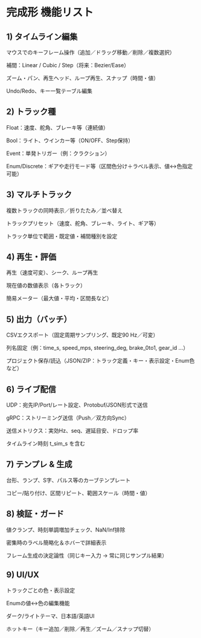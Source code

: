 # 完成形 機能リスト
## 1) タイムライン編集

マウスでのキーフレーム操作（追加／ドラッグ移動／削除／複数選択）

補間：Linear / Cubic / Step（将来：Bezier/Ease）

ズーム・パン、再生ヘッド、ループ再生、スナップ（時間・値）

Undo/Redo、キー一覧テーブル編集

## 2) トラック種

Float：速度、舵角、ブレーキ等（連続値）

Bool：ライト、ウインカー等（ON/OFF、Step保持）

Event：単発トリガー（例：クラクション）

Enum/Discrete：ギアや走行モード等（区間色分け＋ラベル表示、値↔色指定可能）

## 3) マルチトラック

複数トラックの同時表示／折りたたみ／並べ替え

トラックプリセット（速度、舵角、ブレーキ、ライト、ギア等）

トラック単位で範囲・既定値・補間種別を設定

## 4) 再生・評価

再生（速度可変）、シーク、ループ再生

現在値の数値表示（各トラック）

簡易メーター（最大値・平均・区間長など）

## 5) 出力（バッチ）

CSVエクスポート（固定周期サンプリング、既定90 Hz／可変）

列名固定（例：time_s, speed_mps, steering_deg, brake_0to1, gear_id …）

プロジェクト保存/読込（JSON/ZIP：トラック定義・キー・表示設定・Enum色など）

## 6) ライブ配信

UDP：宛先IP/Port/レート設定、Protobuf/JSON形式で送信

gRPC：ストリーミング送信（Push／双方向Sync）

送信メトリクス：実効Hz、seq、遅延目安、ドロップ率

タイムライン時刻 t_sim_s を含む

## 7) テンプレ & 生成

台形、ランプ、S字、パルス等のカーブテンプレート

コピー/貼り付け、区間リピート、範囲スケール（時間・値）

## 8) 検証・ガード

値クランプ、時刻単調増加チェック、NaN/Inf排除

密集時のラベル簡略化＆ホバーで詳細表示

フレーム生成の決定論性（同じキー入力 → 常に同じサンプル結果）

## 9) UI/UX

トラックごとの色・表示設定

Enumの値↔色の編集機能

ダーク/ライトテーマ、日本語/英語UI

ホットキー（キー追加／削除／再生／ズーム／スナップ切替）